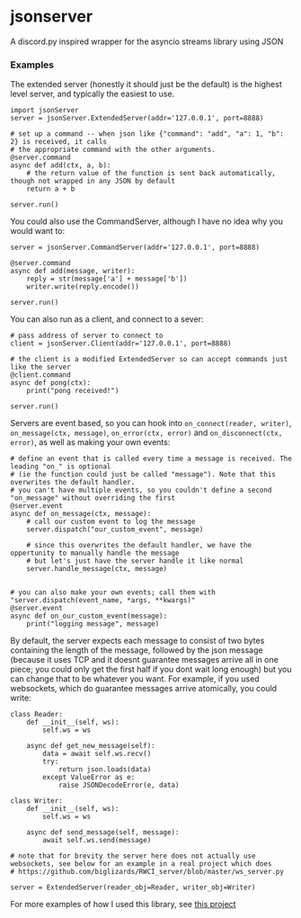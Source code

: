 # jsonserver
A discord.py inspired wrapper for the asyncio streams library using JSON

### Examples

The extended server (honestly it should just be the default) is the highest level server, and typically the easiest to use.
    
    import jsonServer
    server = jsonServer.ExtendedServer(addr='127.0.0.1', port=8888)
    
    # set up a command -- when json like {"command": "add", "a": 1, "b": 2} is received, it calls
    # the appropriate command with the other arguments.
    @server.command
    async def add(ctx, a, b):
        # the return value of the function is sent back automatically, though not wrapped in any JSON by default
        return a + b
    
    server.run()

You could also use the CommandServer, although I have no idea why you would want to:

    server = jsonServer.CommandServer(addr='127.0.0.1', port=8888)
    
    @server.command
    async def add(message, writer):
        reply = str(message['a'] + message['b'])
        writer.write(reply.encode())
        
    server.run()

You can also run as a client, and connect to a sever:

    # pass address of server to connect to
    client = jsonServer.Client(addr='127.0.0.1', port=8888)
    
    # the client is a modified ExtendedServer so can accept commands just like the server
    @client.command
    async def pong(ctx):
        print("pong received!")
    
    server.run()

Servers are event based, so you can hook into `on_connect(reader, writer)`, `on_message(ctx, message)`, `on_error(ctx, error)`
      and `on_disconnect(ctx, error)`, as well as making your own events:

    # define an event that is called every time a message is received. The leading "on_" is optional 
    # (ie the function could just be called "message"). Note that this overwrites the default handler.
    # you can't have multiple events, so you couldn't define a second "on_message" without overriding the first
    @server.event
    async def on_message(ctx, message):
        # call our custom event to log the message
        server.dispatch("our_custom_event", message)
        
        # since this overwrites the default handler, we have the oppertunity to manually handle the message
        # but let's just have the server handle it like normal
        server.handle_message(ctx, message)
    
    
    # you can also make your own events; call them with "server.dispatch(event_name, *args, **kwargs)"
    @server.event
    async def on_our_custom_event(message):
        print("logging message", message)


By default, the server expects each message to consist of two bytes containing the length of the message, followed by the json message (because it uses TCP and it doesnt guarantee messages arrive all in one piece; you could only get the first half if you dont wait long enough) but you can change that to be whatever you want. For example, if you used websockets, which do guarantee messages arrive atomically, you could write:

    class Reader:
        def __init__(self, ws):
            self.ws = ws

        async def get_new_message(self):
            data = await self.ws.recv()
            try:
                return json.loads(data)
            except ValueError as e:
                raise JSONDecodeError(e, data)
     
    class Writer:
        def __init__(self, ws):
            self.ws = ws

        async def send_message(self, message):
            await self.ws.send(message)

    # note that for brevity the server here does not actually use websockets, see below for an example in a real project which does
    # https://github.com/biglizards/RWCI_server/blob/master/ws_server.py
    
    server = ExtendedServer(reader_obj=Reader, writer_obj=Writer)

For more examples of how I used this library, see [this project](https://github.com/biglizards/RWCI_server/blob/master/main.py)
